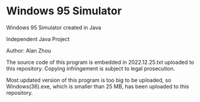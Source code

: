# Windows 95 Simulator

Windows 95 Simulator created in Java

Independent Java Project

Author: Alan Zhou

The source code of this program is embedded in 2022.12.25.txt uploaded to this repository. Copying infringement is subject to legal prosecution. 

Most updated version of this program is too big to be uploaded, so Windows(36).exe, which is smaller than 25 MB, has been uploaded to this repository.
